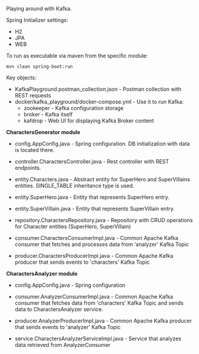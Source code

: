 Playing around with Kafka.

Spring Initializer settings:
- H2
- JPA
- WEB

To run as executable via maven from the specific module:
    
    mvn clean spring-boot:run

Key objects:
- KafkaPlayground.postman_collection.json - Postman collection with REST requests
- docker/kafka_playground/docker-compose.yml - Use it to run Kafka:
  - zookeeper - Kafka configuration storage
  - broker - Kafka itself
  - kafdrop - Web UI for displaying Kafka Broker content 

**CharactersGenerator module**
- config.AppConfig.java - Spring configuration. DB initialization with data is located there.


- controller.CharactersController.java - Rest controller with REST endpoints.
 

- entity.Characters.java - Abstract entity for SuperHero and SuperVillains entities. SINGLE_TABLE inheritance type is used.
- entity.SuperHero.java - Entity that represents SuperHero entry.
- entity.SuperVillain.java - Entity that represents SuperVillain entry.


- repository.CharactersRepository.java - Repository with CRUD operations for Character entities (SuperHero, SuperVillain)


- consumer.CharactersConsumerImpl.java - Common Apache Kafka consumer that fetches and processes data from 'analyzer' Kafka Topic
- producer.CharactersProducerImpl.java - Common Apache Kafka producer that sends events to 'characters' Kafka Topic

**CharactersAnalyzer module**
- config.AppConfig.java - Spring configuration

- consumer.AnalyzerConsumerImpl.java - Common Apache Kafka consumer that fetches data from 'characters' Kafka Topic and sends data to CharactersAnalyzer service.
- producer.AnalyzerProducerImpl.java - Common Apache Kafka producer that sends events to 'analyzer' Kafka Topic
- service.CharactersAnalyzerServiceImpl.java - Service that analyzes data retrieved from AnalyzerConsumer